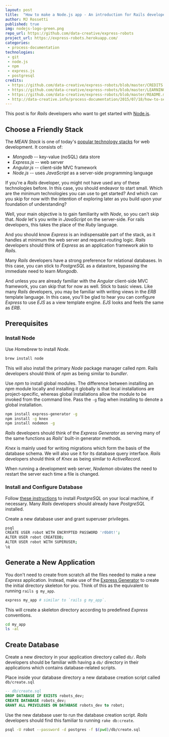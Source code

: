 ```yaml
---
layout: post
title:  "How to make a Node.js app - An introduction for Rails developers"
author: MJ Rossetti
published: true
img: nodejs-logo-green.png
repo_url: https://github.com/data-creative/express-robots
project_url: https://express-robots.herokuapp.com/
categories:
 - process-documentation
technologies:
 - git
 - node.js
 - npm
 - express.js
 - postgresql
credits:
 - https://github.com/data-creative/express-robots/blob/master/CREDITS.md
 - https://github.com/data-creative/express-robots/blob/master/LEARNING.md
 - https://github.com/data-creative/express-robots/blob/master/README.md
 - http://data-creative.info/process-documentation/2015/07/18/how-to-set-up-a-mac-development-environment/
---
```


This post is for *Rails* developers who want to get started with [Node.js](https://nodejs.org/en/).

## Choose a Friendly Stack

The *MEAN Stack* is one of today's [popular technology stacks](http://techstacks.io/) for web development. It consists of:

  + *Mongodb*  -- key-value (noSQL) data store
  + *Express.js* -- web server
  + *Angular.js* -- client-side MVC framework
  + *Node.js*  -- uses *JavaScript* as a server-side programming language

If you're a *Rails* developer, you might not have used any of these technologies before. In this case, you should endeavor to start small. Which are the minimum technologies you can use to get started? And which can you skip for now with the intention of exploring later as you build upon your foundation of understanding?

Well, your main objective is to gain familiarity with *Node*, so you can't skip that. *Node* let's you write in *JavaScript* on the server-side. For rails developers, this takes the place of the *Ruby* language.

And you should know *Express* is an indispensable part of the stack, as it handles at minimum the web server and request-routing logic. *Rails* developers should think of *Express* as an application framework akin to *Rails*.

Many *Rails* developers have a strong preference for relational databases. In this case, you can stick to *PostgreSQL* as a datastore, bypassing the immediate need to learn *Mongodb*.

And unless you are already familiar with the *Angular* client-side MVC framework, you can skip that for now as well.
 Stick to basic views. Like many *Rails* developers, you may be familiar with writing views in the *ERB* template language. In this case, you'll be glad to hear you can configure *Express* to use *EJS* as a view template engine. *EJS* looks and feels the same as *ERB*.

## Prerequisites

### Install Node

Use *Homebrew* to install *Node*.

```` sh
brew install node
````

This will also install the primary *Node* package manager called *npm*. Rails developers should think of *npm* as being similar to *bundler*.

Use *npm* to install global modules. The difference between installing an *npm* module locally and installing it globally is that local installations are project-specific, whereas global installations allow the module to be invoked from the command line. Pass the `-g` flag when installing to denote a global installation.

```` sh
npm install express-generator -g
npm install -g knex
npm install nodemon -g
````

*Rails* developers should think of the *Express Generator* as serving many of the same functions as *Rails*' built-in generator methods.

*Knex* is mainly used for writing migrations which form the basis of the database schema. We will also use it for its database query interface. *Rails* developers should think of *Knex* as being similar to *ActiveRecord*.

When running a development web server, *Nodemon* obviates the need to restart the server each time a file is changed.

### Install and Configure Database

Follow [these instructions](http://data-creative.info/process-documentation/2015/07/18/how-to-set-up-a-mac-development-environment/#postgresql) to install *PostgreSQL* on your local machine, if necessary. Many *Rails* developers should already have *PostgreSQL* installed.

Create a new database user and grant superuser privileges.

```` sh
psql
CREATE USER robot WITH ENCRYPTED PASSWORD 'r0b0t!';
ALTER USER robot CREATEDB;
ALTER USER robot WITH SUPERUSER;
\q
````

## Generate a New Application

You don't need to create from scratch all the files needed to make a new *Express* application. Instead, make use of the [Express Generator](http://expressjs.com/en/starter/generator.html) to create the initial directory skeleton for you. Think of this as the equivalent to running `rails g my_app`.

```` sh
express my_app # similar to `rails g my_app`.
````

This will create a skeleton directory according to predefined *Express* conventions.

```` sh
cd my_app
ls -al
````


## Create Database

Create a new directory in your application directory called `db/`. *Rails* developers should be familiar with having a `db/` directory in their applications which contains database-related scripts.

Place inside your database directory a new database creation script called `db/create.sql`

```` sql
-- db/create.sql
DROP DATABASE IF EXISTS robots_dev;
CREATE DATABASE robots_dev;
GRANT ALL PRIVILEGES ON DATABASE robots_dev to robot;
````

Use the new database user to run the database creation script. *Rails* developers should find this familiar to running `rake db:create`.

```` sh
psql -U robot --password -d postgres -f $(pwd)/db/create.sql
````
